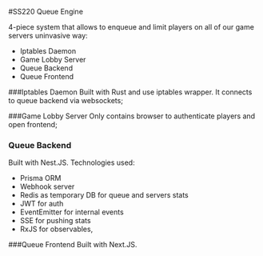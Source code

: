 #SS220 Queue Engine

4-piece system that allows to enqueue and limit players on all of our game servers uninvasive way:
-  Iptables Daemon
- Game Lobby Server
- Queue Backend
- Queue Frontend

###Iptables Daemon
Built with Rust and use iptables wrapper. It connects to queue backend via websockets;

###Game Lobby Server
Only contains browser to authenticate players and open frontend;

### Queue Backend
Built with Nest.JS. Technologies used:
- Prisma ORM
- Webhook server
- Redis as temporary DB for queue and servers stats
- JWT for auth
- EventEmitter for internal events
- SSE for pushing stats
- RxJS for observables,

###Queue Frontend
Built with Next.JS.
